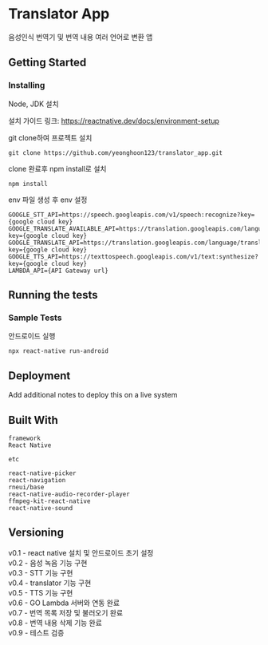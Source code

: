 # Translator App

음성인식 번역기 및 번역 내용 여러 언어로 변환 앱

## Getting Started

### Installing

Node, JDK 설치

설치 가이드 링크: https://reactnative.dev/docs/environment-setup

git clone하여 프로젝트 설치

    git clone https://github.com/yeonghoon123/translator_app.git

clone 완료후 npm install로 설치

    npm install

env 파일 생성 후 env 설정

    GOOGLE_STT_API=https://speech.googleapis.com/v1/speech:recognize?key={google cloud key}
    GOOGLE_TRANSLATE_AVAILABLE_API=https://translation.googleapis.com/language/translate/v2/languages?key={google cloud key}
    GOOGLE_TRANSLATE_API=https://translation.googleapis.com/language/translate/v2?key={google cloud key}
    GOOGLE_TTS_API=https://texttospeech.googleapis.com/v1/text:synthesize?key={google cloud key}
    LAMBDA_API={API Gateway url}

## Running the tests

### Sample Tests

안드로이드 실행

    npx react-native run-android

## Deployment

Add additional notes to deploy this on a live system

## Built With

```
framework
React Native

etc

react-native-picker
react-navigation
rneui/base
react-native-audio-recorder-player
ffmpeg-kit-react-native
react-native-sound
```

## Versioning

v0.1 - react native 설치 및 안드로이드 초기 설정 <br>
v0.2 - 음성 녹음 기능 구현 <br>
v0.3 - STT 기능 구현 <br>
v0.4 - translator 기능 구현 <br>
v0.5 - TTS 기능 구현 <br>
v0.6 - GO Lambda 서버와 연동 완료 <br>
v0.7 - 번역 목록 저장 및 불러오기 완료 <br>
v0.8 - 번역 내용 삭제 기능 완료 <br>
v0.9 - 테스트 검증 <br>
